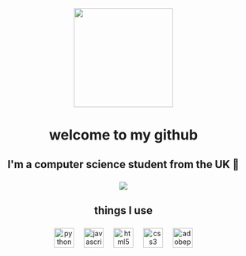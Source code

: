 <div align="center">
  <img height="200" src="https://i.ibb.co/ngBQqKb/standard.gif"  />
</div>

###

<h1 align="center">welcome to my github</h1>

###

<h2 align="center">I'm a computer science student from the UK  💂</h2>

###

<div align="center">
  <img src="https://visitor-badge.laobi.icu/badge?page_id=crunny.crunny&left_color=black&right_color=firebrick"  />
</div>

###

<h2 align="center">things I use</h2>

###

<div align="center">
  <img src="https://skillicons.dev/icons?i=py" height="40" alt="python logo"  />
  <img width="12" />
  <img src="https://skillicons.dev/icons?i=js" height="40" alt="javascript logo"  />
  <img width="12" />
  <img src="https://skillicons.dev/icons?i=html" height="40" alt="html5 logo"  />
  <img width="12" />
  <img src="https://skillicons.dev/icons?i=css" height="40" alt="css3 logo"  />
  <img width="12" />
  <img src="https://skillicons.dev/icons?i=ps" height="40" alt="adobephotoshop logo"  />
</div>

###
